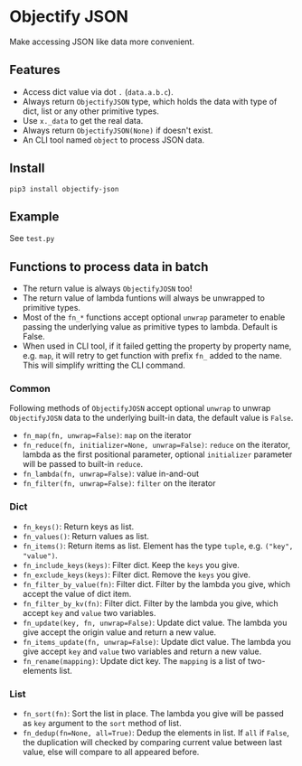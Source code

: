 # Objectify JSON

Make accessing JSON like data more convenient.

## Features

* Access dict value via dot `.` (`data.a.b.c`).
* Always return `ObjectifyJSON` type, which holds the data with type of dict, list or any other primitive types.
* Use `x._data` to get the real data.
* Always return `ObjectifyJSON(None)` if doesn't exist.
* An CLI tool named `object` to process JSON data.

## Install

```
pip3 install objectify-json
```

## Example

See `test.py`

## Functions to process data in batch

* The return value is always `ObjectifyJOSN` too!
* The return value of lambda funtions will always be unwrapped to primitive types.
* Most of the `fn_*` functions accept optional `unwrap` parameter to enable passing the underlying value as primitive types to lambda. Default is False.
* When used in CLI tool, if it failed getting the property by property name, e.g. `map`, it will retry to get function with prefix `fn_` added to the name. This will simplify writting the CLI command.

### Common

Following methods of `ObjectifyJOSN` accept optional `unwrap` to unwrap `ObjectifyJOSN` data to the underlying built-in data, the default value is `False`.

* `fn_map(fn, unwrap=False)`: `map` on the iterator
* `fn_reduce(fn, initializer=None, unwrap=False)`: `reduce` on the iterator, lambda as the first positional parameter, optional `initializer` parameter will be passed to built-in `reduce`.
* `fn_lambda(fn, unwrap=False)`: value in-and-out
* `fn_filter(fn, unwrap=False)`: `filter` on the iterator

### Dict

* `fn_keys()`: Return keys as list.
* `fn_values()`: Return values as list.
* `fn_items()`: Return items as list. Element has the type `tuple`, e.g. `("key", "value")`.
* `fn_include_keys(keys)`: Filter dict. Keep the `keys` you give.
* `fn_exclude_keys(keys)`: Filter dict. Remove the `keys` you give.
* `fn_filter_by_value(fn)`: Filter dict. Filter by the lambda you give, which accept the value of dict item.
* `fn_filter_by_kv(fn)`: Filter dict. Filter by the lambda you give, which accept `key` and `value` two variables.
* `fn_update(key, fn, unwrap=False)`: Update dict value. The lambda you give accept the origin value and return a new value.
* `fn_items_update(fn, unwrap=False)`: Update dict value. The lambda you give accept `key` and `value` two variables and return a new value.
* `fn_rename(mapping)`: Update dict key. The `mapping` is a list of two-elements list.

### List

* `fn_sort(fn)`: Sort the list in place. The lambda you give will be passed as `key` argument to the `sort` method of list.
* `fn_dedup(fn=None, all=True)`: Dedup the elements in list. If `all` if `False`, the duplication will checked by comparing current value between last value, else will compare to all appeared before.
